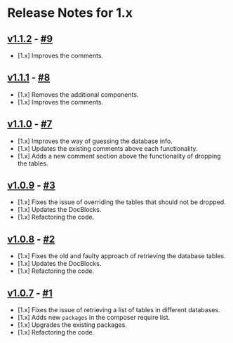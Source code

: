 # Release Notes for 1.x

## [v1.1.2](https://github.com/mahmoudmohamedramadan/custom-fresh/releases/tag/v1.1.2) - [#9](https://github.com/mahmoudmohamedramadan/custom-fresh/pull/9)

- [1.x] Improves the comments.

## [v1.1.1](https://github.com/mahmoudmohamedramadan/custom-fresh/releases/tag/v1.1.1) - [#8](https://github.com/mahmoudmohamedramadan/custom-fresh/pull/8)

- [1.x] Removes the additional components.
- [1.x] Improves the comments.

## [v1.1.0](https://github.com/mahmoudmohamedramadan/custom-fresh/releases/tag/v1.1.0) - [#7](https://github.com/mahmoudmohamedramadan/custom-fresh/pull/7)

- [1.x] Improves the way of guessing the database info.
- [1.x] Updates the existing comments above each functionality.
- [1.x] Adds a new comment section above the functionality of dropping the tables.

## [v1.0.9](https://github.com/mahmoudmohamedramadan/custom-fresh/releases/tag/v1.0.9) - [#3](https://github.com/mahmoudmohamedramadan/custom-fresh/pull/3)

- [1.x] Fixes the issue of overriding the tables that should not be dropped.
- [1.x] Updates the DocBlocks.
- [1.x] Refactoring the code.

## [v1.0.8](https://github.com/mahmoudmohamedramadan/custom-fresh/releases/tag/v1.0.8) - [#2](https://github.com/mahmoudmohamedramadan/custom-fresh/pull/2)

- [1.x] Fixes the old and faulty approach of retrieving the database tables.
- [1.x] Updates the DocBlocks.
- [1.x] Refactoring the code.

## [v1.0.7](https://github.com/mahmoudmohamedramadan/custom-fresh/releases/tag/v1.0.7) - [#1](https://github.com/mahmoudmohamedramadan/custom-fresh/pull/1)

- [1.x] Fixes the issue of retrieving a list of tables in different databases.
- [1.x] Adds new `packages` in the composer require list.
- [1.x] Upgrades the existing packages.
- [1.x] Refactoring the code.
